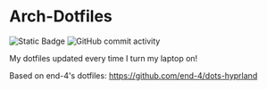 # Arch-Dotfiles
![Static Badge](https://img.shields.io/badge/Backend_Working!?style=for-the-badge&logo=archlinux) ![GitHub commit activity](https://img.shields.io/github/commit-activity/w/Chiron8/Arch-Dotfiles?style=for-the-badge)



My dotfiles updated every time I turn my laptop on!

Based on end-4's dotfiles: https://github.com/end-4/dots-hyprland
